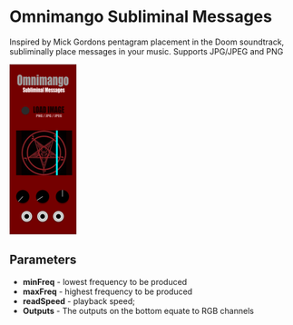 
# Omnimango Subliminal Messages
Inspired by Mick Gordons pentagram placement in the Doom soundtrack, subliminally place messages in your music. Supports JPG/JPEG and PNG

![SubliminalMessages](res/subliminal_small.png)  

## Parameters
* **minFreq** - lowest frequency to be produced
* **maxFreq** - highest frequency to be produced
* **readSpeed** - playback speed;
* **Outputs** - The outputs on the bottom equate to RGB channels
